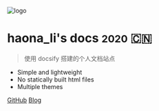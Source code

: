 <!-- _coverpage.md -->

![logo](https://docsify.js.org/_media/icon.svg)

# haona_li's docs <small>2020</small> :cn:

> 使用 docsify 搭建的个人文档站点

- Simple and lightweight
- No statically built html files
- Multiple themes

[GitHub](https://github.com/909986101/docs/)
[Blog](https://ilxy.tech)


<!-- background image -->


<!-- background color -->

<!-- ![color](#f0f0f0) -->